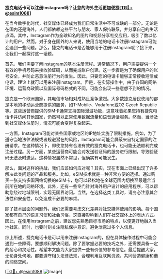 **捷克电话卡可以注册Instagram吗？让您的海外生活更加便捷[[TG💪+ @esim1088](https://t.me/s/esim1088)]**

在当今数字化时代，社交媒体已经成为我们日常生活中不可或缺的一部分。无论是在国内还是海外，人们都依赖这些平台与朋友、家人保持联系，并分享自己的生活点滴。其中，Instagram作为全球知名的图片和视频分享社交应用，吸引了数以亿计的用户。然而，对于身在国外的人来说，使用当地的电话卡注册Instagram可能会遇到一些问题。那么，捷克的电话卡是否能够用于注册Instagram呢？接下来，让我们一起探讨这一话题。

首先，我们需要了解Instagram的基本注册流程。通常情况下，用户需要提供一个有效的手机号码来接收验证码，从而完成账户创建。这一步骤是为了确保用户的账号安全，并防止恶意注册行为的发生。因此，只要您的电话卡能够正常接收短信或电话，理论上就可以用来注册Instagram。但是，在实际操作中，由于各国的网络环境、运营商政策以及国际号码格式的不同，可能会出现一些意想不到的情况。

捷克是一个欧洲国家，其电信市场相对成熟且竞争激烈。大多数捷克居民使用的都是本地的移动运营商提供的服务，如T-Mobile、Vodafone或O2 Czech Republic等。这些运营商提供的SIM卡通常支持国际漫游功能，这意味着如果您持有捷克电话卡并访问其他国家，仍然可以正常使用数据流量和语音通话服务。然而，当涉及到社交媒体注册时，情况可能会变得复杂起来。

一方面，Instagram可能对某些国家或地区的IP地址实施了限制措施。例如，为了遵守当地法律法规或者规避潜在的风险，Instagram可能会屏蔽来自特定国家的注册请求。在这种情况下，即使您持有合法有效的捷克电话卡，也可能无法顺利完成注册过程。另一方面，某些运营商可能会对发送验证码的服务进行限制，导致验证码无法及时送达。这种情况虽然不常见，但确实有可能发生。

那么，面对这样的挑战，我们应该如何应对呢？其实，现在市面上已经出现了许多解决此类问题的产品和服务。比如，eSIM技术就是一种非常方便的选择。通过购买一张支持多国网络切换的eSIM卡，您可以轻松地在全球范围内切换至最适合当前所在地的网络环境。此外，还有一些专门针对海外用户设计的应用程序，可以帮助您绕过地域限制，实现无国界访问。当然，在选择这类工具时，请务必注意其合法性和安全性，以免造成不必要的麻烦。

除了技术层面的问题外，我们还需要考虑文化差异对社交媒体使用的影响。每个国家都有自己的语言习惯和社会习俗，这直接影响到人们在社交媒体上的表达方式。因此，在使用Instagram之前，建议您先熟悉目标市场的特点，以便更好地融入当地社区。同时，也要时刻关注隐私保护意识，避免泄露过多个人信息。

综上所述，捷克电话卡是可以用来注册Instagram的，但在具体操作过程中可能会遇到一些障碍。要想顺利解决问题，除了要掌握必要的技巧之外，还需要具备一定的耐心和灵活性。希望本文能为大家提供一些有价值的参考信息。最后提醒大家，无论身处何地，都要遵守相关法律法规，合理利用互联网资源，共同营造健康和谐的网络空间。

[[TG💪+ @esim1088](https://t.me/s/esim1088) ![Image](https://i.postimg.cc/4NQfJmqS/Snipaste-2025-05-13-00-14-12.png)]